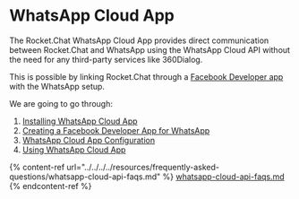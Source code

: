 # WhatsApp Cloud App

The Rocket.Chat WhatsApp Cloud App provides direct communication between Rocket.Chat and WhatsApp using the WhatsApp Cloud API without the need for any third-party services like 360Dialog.

This is possible by linking Rocket.Chat through a [Facebook Developer app](https://developers.facebook.com/apps) with the WhatsApp setup.&#x20;

We are going to go through:

1. [Installing WhatsApp Cloud App](whatsapp-cloud-app-install.md)
2. [Creating a Facebook Developer App for WhatsApp](facebook-developer-account-with-whatsapp/)
3. [WhatsApp Cloud App Configuration](whatsapp-cloud-app-configuration.md)
4. [Using WhatsApp Cloud App](using-whatsapp-cloud-app.md)

{% content-ref url="../../../../resources/frequently-asked-questions/whatsapp-cloud-api-faqs.md" %}
[whatsapp-cloud-api-faqs.md](../../../../resources/frequently-asked-questions/whatsapp-cloud-api-faqs.md)
{% endcontent-ref %}
